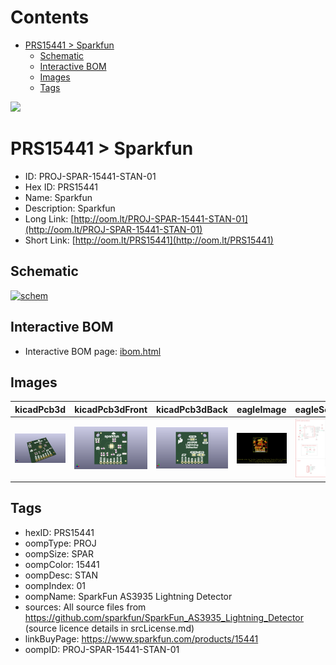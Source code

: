 



Contents
========

* [PRS15441 > Sparkfun](#prs15441--sparkfun)
	* [Schematic](#schematic)
	* [Interactive BOM](#interactive-bom)
	* [Images](#images)
	* [Tags](#tags)
  
![][im]
# PRS15441 > Sparkfun

- ID: PROJ-SPAR-15441-STAN-01
- Hex ID: PRS15441
- Name: Sparkfun
- Description: Sparkfun
- Long Link: [http://oom.lt/PROJ-SPAR-15441-STAN-01](http://oom.lt/PROJ-SPAR-15441-STAN-01)
- Short Link: [http://oom.lt/PRS15441](http://oom.lt/PRS15441)

## Schematic
  
[![schem](eagleSchemImage.png)](eagleSchemImage.png)
## Interactive BOM

- Interactive BOM page: [ibom.html](https://htmlpreview.github.io/?https://github.com/oomlout/oomlout_OOMP_projects/blob/main/PROJ-SPAR-15441-STAN-01/kicad/bom/ibom.html)

## Images
  
  

|kicadPcb3d|kicadPcb3dFront|kicadPcb3dBack|eagleImage|eagleSchemImage|
| :---: | :---: | :---: | :---: | :---: |
|[![kicadPcb3d](kicadPcb3d_140.png)](kicadPcb3d.png)|[![kicadPcb3dFront](kicadPcb3dFront_140.png)](kicadPcb3dFront.png)|[![kicadPcb3dBack](kicadPcb3dBack_140.png)](kicadPcb3dBack.png)|[![eagleImage](eagleImage_140.png)](eagleImage.png)|[![eagleSchemImage](eagleSchemImage_140.png)](eagleSchemImage.png)|

## Tags

- hexID: PRS15441
- oompType: PROJ
- oompSize: SPAR
- oompColor: 15441
- oompDesc: STAN
- oompIndex: 01
- oompName: SparkFun AS3935 Lightning Detector
- sources: All source files from https://github.com/sparkfun/SparkFun_AS3935_Lightning_Detector (source licence details in srcLicense.md)
- linkBuyPage: https://www.sparkfun.com/products/15441
- oompID: PROJ-SPAR-15441-STAN-01



[im]: kicadPcb3d_450.png

